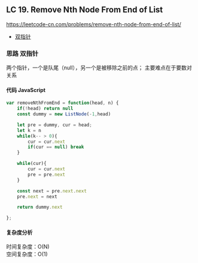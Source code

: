 ## LC 19. Remove Nth Node From End of List
https://leetcode-cn.com/problems/remove-nth-node-from-end-of-list/
- [双指针](#思路-双指针)

### 思路 双指针
两个指针，一个是队尾（null），另一个是被移除之前的点；
主要难点在于要数对关系
#### 代码 JavaScript

```JavaScript
var removeNthFromEnd = function(head, n) {
    if(!head) return null
    const dummy = new ListNode(-1,head)

    let pre = dummy, cur = head;
    let k = n 
    while(k-- > 0){
        cur = cur.next
        if(cur == null) break
    }

    while(cur){
        cur = cur.next
        pre = pre.next
    }

    const next = pre.next.next
    pre.next = next

    return dummy.next 

};

```

#### 复杂度分析
时间复杂度：O(N) </br>
空间复杂度：O(1)
